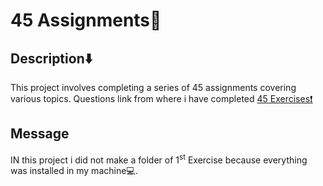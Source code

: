 <h1> 45 Assignments📄 </h1>
<h2>Description⬇️</h2>
This project involves completing a series of 45 assignments covering various topics. Questions link from where i have completed <a href = "https://github.com/panaverse/learn-typescript/blob/master/NODE_PROJECTS/getting-started-exercises.md">45 Exercises❗</a> 
<h2>Message </h2>
  IN this  project i did not make a folder of  1<sup>st</sup> Exercise because everything was installed in my machine💻.  
